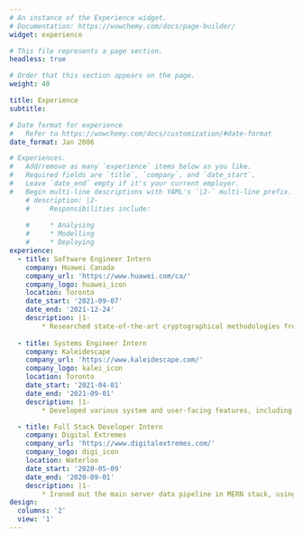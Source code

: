 ```yaml
---
# An instance of the Experience widget.
# Documentation: https://wowchemy.com/docs/page-builder/
widget: experience

# This file represents a page section.
headless: true

# Order that this section appears on the page.
weight: 40

title: Experience
subtitle:

# Date format for experience
#   Refer to https://wowchemy.com/docs/customization/#date-format
date_format: Jan 2006

# Experiences.
#   Add/remove as many `experience` items below as you like.
#   Required fields are `title`, `company`, and `date_start`.
#   Leave `date_end` empty if it's your current employer.
#   Begin multi-line descriptions with YAML's `|2-` multi-line prefix.
    # description: |2-
    #     Responsibilities include:
        
    #     * Analysing
    #     * Modelling
    #     * Deploying
experience:
  - title: Software Engineer Intern
    company: Huawei Canada
    company_url: 'https://www.huawei.com/ca/'
    company_logo: huawei_icon
    location: Toronto
    date_start: '2021-09-07'
    date_end: '2021-12-24'
    description: |1-
        * Researched state-of-the-art cryptographical methodologies from NIST and implemented various secure, chip-compatible data authentication frameworks integrated in MbedTLS using OpenSSL and C
        
  - title: Systems Engineer Intern
    company: Kaleidescape
    company_url: 'https://www.kaleidescape.com/'
    company_logo: kalei_icon
    location: Toronto
    date_start: '2021-04-01'
    date_end: '2021-09-01'
    description: |1-
        * Developed various system and user-facing features, including a concurrent movie search system in C++11 that provides fast and accessible content navigation on an industry-leading cinema playback system

  - title: Full Stack Developer Intern
    company: Digital Extremes
    company_url: 'https://www.digitalextremes.com/'
    company_logo: digi_icon
    location: Waterloo
    date_start: '2020-05-09'
    date_end: '2020-09-01'
    description: |1-
        * Ironed out the main server data pipeline in MERN stack, using JS and Python, by creating multiple Google Cloud based web scripts to automate news parsing and content deployment, eliminating manual labor throttles in the engineering cycle
design:
  columns: '2'
  view: '1'
---
```

